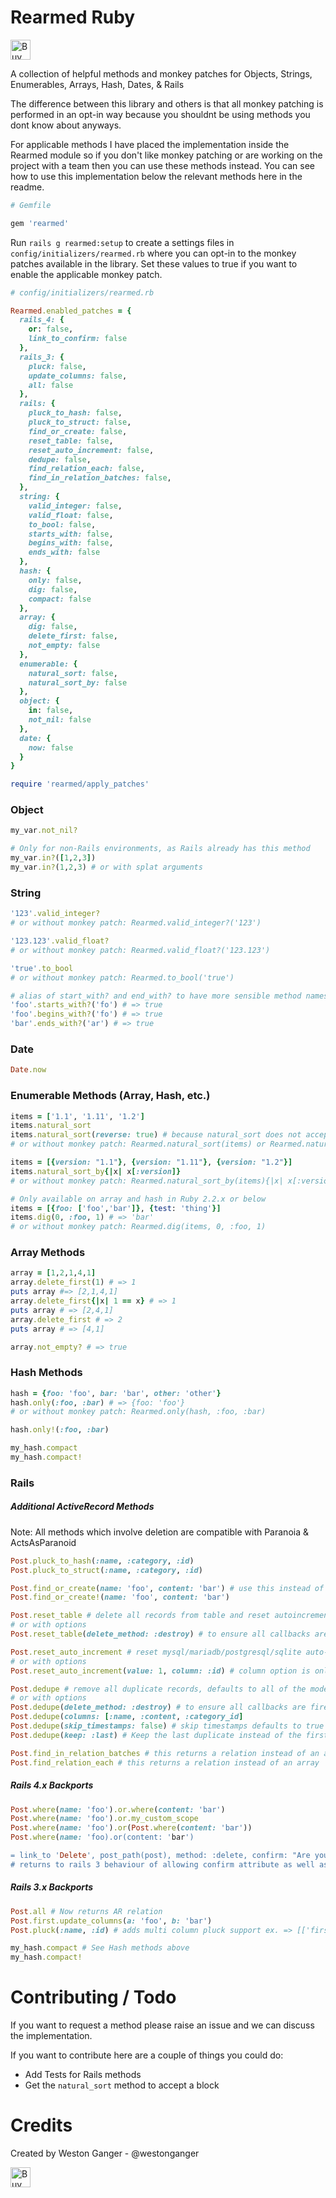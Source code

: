 # Rearmed Ruby
<a href='https://ko-fi.com/A5071NK' target='_blank'><img height='32' style='border:0px;height:32px;' src='https://az743702.vo.msecnd.net/cdn/kofi1.png?v=a' border='0' alt='Buy Me a Coffee' /></a> 

A collection of helpful methods and monkey patches for Objects, Strings, Enumerables, Arrays, Hash, Dates, & Rails

The difference between this library and others is that all monkey patching is performed in an opt-in way because you shouldnt be using methods you dont know about anyways. 

For applicable methods I have placed the implementation inside the Rearmed module so if you don't like monkey patching or are working on the project with a team then you can use these methods instead. You can see how to use this implementation below the relevant methods here in the readme.

```ruby
# Gemfile

gem 'rearmed'
```

Run `rails g rearmed:setup` to create a settings files in `config/initializers/rearmed.rb` where you can opt-in to the monkey patches available in the library. Set these values to true if you want to enable the applicable monkey patch.

```ruby
# config/initializers/rearmed.rb

Rearmed.enabled_patches = {
  rails_4: {
    or: false,
    link_to_confirm: false
  },
  rails_3: {
    pluck: false,
    update_columns: false,
    all: false
  },
  rails: {
    pluck_to_hash: false,
    pluck_to_struct: false,
    find_or_create: false,
    reset_table: false,
    reset_auto_increment: false,
    dedupe: false,
    find_relation_each: false,
    find_in_relation_batches: false,
  },
  string: {
    valid_integer: false,
    valid_float: false,
    to_bool: false,
    starts_with: false,
    begins_with: false,
    ends_with: false
  },
  hash: {
    only: false,
    dig: false,
    compact: false
  },
  array: {
    dig: false,
    delete_first: false,
    not_empty: false
  },
  enumerable: {
    natural_sort: false,
    natural_sort_by: false
  },
  object: {
    in: false,
    not_nil: false
  },
  date: {
    now: false
  }
}

require 'rearmed/apply_patches'
```

### Object
```ruby
my_var.not_nil?

# Only for non-Rails environments, as Rails already has this method
my_var.in?([1,2,3])
my_var.in?(1,2,3) # or with splat arguments
```

### String
```ruby
'123'.valid_integer?
# or without monkey patch: Rearmed.valid_integer?('123')

'123.123'.valid_float? 
# or without monkey patch: Rearmed.valid_float?('123.123')

'true'.to_bool 
# or without monkey patch: Rearmed.to_bool('true')

# alias of start_with? and end_with? to have more sensible method names
'foo'.starts_with?('fo') # => true
'foo'.begins_with?('fo') # => true
'bar'.ends_with?('ar') # => true
```

### Date
```ruby
Date.now
```

### Enumerable Methods (Array, Hash, etc.)
```ruby
items = ['1.1', '1.11', '1.2']
items.natural_sort 
items.natural_sort(reverse: true) # because natural_sort does not accept a block, accepting PR's on this
# or without monkey patch: Rearmed.natural_sort(items) or Rearmed.natural_sort(items, reverse: true)

items = [{version: "1.1"}, {version: "1.11"}, {version: "1.2"}]
items.natural_sort_by{|x| x[:version]} 
# or without monkey patch: Rearmed.natural_sort_by(items){|x| x[:version]}

# Only available on array and hash in Ruby 2.2.x or below
items = [{foo: ['foo','bar']}, {test: 'thing'}]
items.dig(0, :foo, 1) # => 'bar'
# or without monkey patch: Rearmed.dig(items, 0, :foo, 1)
```

### Array Methods
```ruby
array = [1,2,1,4,1]
array.delete_first(1) # => 1
puts array #=> [2,1,4,1]
array.delete_first{|x| 1 == x} # => 1
puts array # => [2,4,1]
array.delete_first # => 2
puts array # => [4,1]

array.not_empty? # => true
```

### Hash Methods
```ruby
hash = {foo: 'foo', bar: 'bar', other: 'other'}
hash.only(:foo, :bar) # => {foo: 'foo'}
# or without monkey patch: Rearmed.only(hash, :foo, :bar)

hash.only!(:foo, :bar)

my_hash.compact
my_hash.compact!
```

### Rails

##### Additional ActiveRecord Methods
Note: All methods which involve deletion are compatible with Paranoia & ActsAsParanoid

```ruby
Post.pluck_to_hash(:name, :category, :id)
Post.pluck_to_struct(:name, :category, :id)

Post.find_or_create(name: 'foo', content: 'bar') # use this instead of the super confusing first_or_create method
Post.find_or_create!(name: 'foo', content: 'bar')

Post.reset_table # delete all records from table and reset autoincrement column (id), works with mysql/mariadb/postgresql/sqlite
# or with options
Post.reset_table(delete_method: :destroy) # to ensure all callbacks are fired

Post.reset_auto_increment # reset mysql/mariadb/postgresql/sqlite auto-increment column, if contains records then defaults to starting from next available number
# or with options
Post.reset_auto_increment(value: 1, column: :id) # column option is only relevant for postgresql

Post.dedupe # remove all duplicate records, defaults to all of the models column_names except timestamps
# or with options
Post.dedupe(delete_method: :destroy) # to ensure all callbacks are fired
Post.dedupe(columns: [:name, :content, :category_id]
Post.dedupe(skip_timestamps: false) # skip timestamps defaults to true (created_at, updated_at, deleted_at)
Post.dedupe(keep: :last) # Keep the last duplicate instead of the first duplicate by default

Post.find_in_relation_batches # this returns a relation instead of an array
Post.find_relation_each # this returns a relation instead of an array
```

##### Rails 4.x Backports
```ruby
Post.where(name: 'foo').or.where(content: 'bar')
Post.where(name: 'foo').or.my_custom_scope
Post.where(name: 'foo').or(Post.where(content: 'bar'))
Post.where(name: 'foo).or(content: 'bar')

= link_to 'Delete', post_path(post), method: :delete, confirm: "Are you sure you want to delete this post?" 
# returns to rails 3 behaviour of allowing confirm attribute as well as data-confirm
```

##### Rails 3.x Backports
```ruby
Post.all # Now returns AR relation
Post.first.update_columns(a: 'foo', b: 'bar')
Post.pluck(:name, :id) # adds multi column pluck support ex. => [['first', 1], ['second', 2], ['third', 3]]

my_hash.compact # See Hash methods above
my_hash.compact!
```

# Contributing / Todo
If you want to request a method please raise an issue and we can discuss the implementation. 

If you want to contribute here are a couple of things you could do:

- Add Tests for Rails methods
- Get the `natural_sort` method to accept a block


# Credits
Created by Weston Ganger - @westonganger

<a href='https://ko-fi.com/A5071NK' target='_blank'><img height='32' style='border:0px;height:32px;' src='https://az743702.vo.msecnd.net/cdn/kofi1.png?v=a' border='0' alt='Buy Me a Coffee' /></a> 
